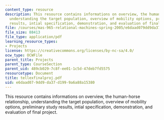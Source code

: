 ```yaml
---
content_type: resource
description: This resource contains informations on overview, the human-horse relationship,
  understanding the target population, overview of mobility options, preliminary study
  results, intial specification, demonstration, and evaluation of final project.
file: /courses/mas-965-relational-machines-spring-2005/e6daad079dd9da37d1999a6a88a15380_tellexfinalproj.pdf
file_size: 88413
file_type: application/pdf
learning_resource_types:
- Projects
license: https://creativecommons.org/licenses/by-nc-sa/4.0/
ocw_type: OCWFile
parent_title: Projects
parent_type: CourseSection
parent_uid: 489cb029-7c8f-ee01-1c5d-47deb7fd5575
resourcetype: Document
title: tellexfinalproj.pdf
uid: e6daad07-9dd9-da37-d199-9a6a88a15380
---
```

This resource contains informations on overview, the human-horse relationship, understanding the target population, overview of mobility options, preliminary study results, intial specification, demonstration, and evaluation of final project.